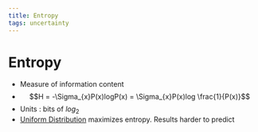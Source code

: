 ```yaml
---
title: Entropy
tags: uncertainty
---
```


# Entropy
- Measure of information content
- $$H = -\Sigma_{x}P(x)logP(x) = \Sigma_{x}P(x)log \frac{1}{P(x)}$$
- Units : bits of $log_{2}$
- [Uniform Distribution](Uniform%20Distribution.md) maximizes entropy. Results harder to predict































































































